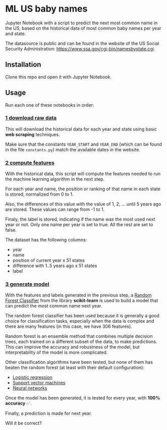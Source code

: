 # ML US baby names

Jupyter Notebook with a script to predict the next most common name in the US,
based on the historical data of most common baby names per year and state.

The datasource is public and can be found in the website of the US Social Security
Administration: <https://www.ssa.gov/cgi-bin/namesbystate.cgi>.

## Installation

Clone this repo and open it with Jupyter Notebook.

## Usage

Run each one of these notebooks in order:

### [1 download raw data](1_download_raw_data.ipynb)

This will download the historical data for each year and state using basic
**web scraping** techniques.

Make sure that the constants `YEAR_START` and `YEAR_END` (which can be found in the
file `constants.py`) match the available dates in the website.

### [2 compute features](2_compute_features.ipynb)

With the historical data, this script will compute the features needed to run the machine learning
algorithm in the next step.

For each year and name, the position or ranking of that name in each state is stored,
normalized from 0 to 1.

Also, the differences of this value with the value of 1, 2, ... until 5 years ago are stored.
These values can range from -1 to 1.

Finaly, the label is stored, indicating if the name was the most used next year or not.
Only one name per year is set to true. All the rest are set to false.

The dataset has the following columns:

- year
- name
- position of current year x 51 states
- difference with 1..5 years ago x 51 states
- label

### [3 generate model](3_generate_model.ipynb)

With the features and labels generated in the previous step, a
[Random Forest Classifier](https://scikit-learn.org/stable/modules/generated/sklearn.ensemble.RandomForestClassifier.html)
from the library **scikit-learn** is used to build a model that can predict the most common name next year.

The random forest classifier has been used because it is generally a good choice for classification tasks,
especially when the data is complex and there are many features (in this case, we have 306 features).

Random forest is an ensemble method that combines multiple decision trees, each trained on a different
subset of the data, to make predictions. This can improve the accuracy and robustness of the model,
but interpretability of the model is more complicated.

Other classification algorithms have been tested, but none of them has beaten the random forest
(at least with their default configuration):

- [Logistic regression](https://scikit-learn.org/stable/modules/generated/sklearn.linear_model.LogisticRegression.html)
- [Support vector machines](https://scikit-learn.org/stable/modules/generated/sklearn.svm.SVC.html)
- [Neural networks](https://scikit-learn.org/stable/modules/generated/sklearn.neural_network.MLPClassifier.html)

Once the model has been generated, it is tested for every year, with **100% accuracy** ✅.

Finally, a prediction is made for next year.

Will it be correct?
